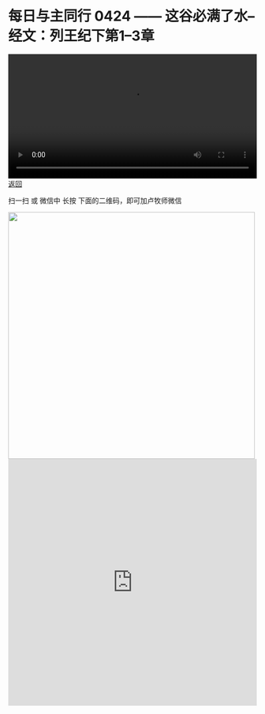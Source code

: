 # 每日与主同行 0424 —— 这谷必满了水–经文：列王纪下第1–3章

<video width='100%' controls src='https://go2024.simai.life/api?redirect=https://r2.savefamily.net/@pastorpaulqiankunlu618/X6ey54u2QYc.mp4?metric=PastorLu%26keyword=webpage%26type=video%26bot=26%26to=webpage'></video>
<a href='../daily.html'> 返回 </a>
<p>扫一扫 或 微信中 长按 下面的二维码，即可加卢牧师微信</p>
<img src='https://r2.savefamily.net/OVagt1.JPG' width='500px' />



<iframe width="100%" height="500" src="https://www.youtube.com/embed/X6ey54u2QYc?si=zz5OCgHQvyW71w8c&amp;controls=0" title="YouTube video player" frameborder="0" allow="accelerometer; autoplay; clipboard-write; encrypted-media; gyroscope; picture-in-picture; web-share" referrerpolicy="strict-origin-when-cross-origin" allowfullscreen></iframe>
